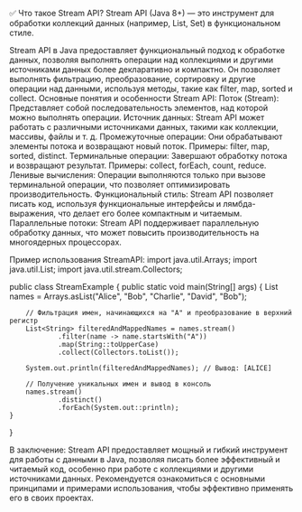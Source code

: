 ✅ Что такое Stream API? Stream API (Java 8+) — это инструмент для обработки коллекций данных 
(например, List, Set) в функциональном стиле.

Stream API в Java предоставляет функциональный подход к обработке данных, позволяя выполнять операции над коллекциями
и другими источниками данных более декларативно и компактно. Он позволяет выполнять фильтрацию, преобразование, сортировку
и другие операции над данными, используя методы, такие как filter, map, sorted и collect.
Основные понятия и особенности Stream API:
Поток (Stream):
Представляет собой последовательность элементов, над которой можно выполнять операции.
Источник данных:
Stream API может работать с различными источниками данных, такими как коллекции, массивы, файлы и т. д.
Промежуточные операции:
Они обрабатывают элементы потока и возвращают новый поток. Примеры: filter, map, sorted, distinct.
Терминальные операции:
Завершают обработку потока и возвращают результат. Примеры: collect, forEach, count, reduce.
Ленивые вычисления:
Операции выполняются только при вызове терминальной операции, что позволяет оптимизировать производительность.
Функциональный стиль:
Stream API позволяет писать код, используя функциональные интерфейсы и лямбда-выражения, что делает его более компактным
и читаемым.
Параллельные потоки:
Stream API поддерживает параллельную обработку данных, что может повысить производительность на многоядерных процессорах. 

Пример использования StreamAPI:
import java.util.Arrays;
import java.util.List;
import java.util.stream.Collectors;

public class StreamExample {
public static void main(String[] args) {
List<String> names = Arrays.asList("Alice", "Bob", "Charlie", "David", "Bob");

        // Фильтрация имен, начинающихся на "A" и преобразование в верхний регистр
        List<String> filteredAndMappedNames = names.stream()
                .filter(name -> name.startsWith("A"))
                .map(String::toUpperCase)
                .collect(Collectors.toList());

        System.out.println(filteredAndMappedNames); // Вывод: [ALICE]

        // Получение уникальных имен и вывод в консоль
        names.stream()
                .distinct()
                .forEach(System.out::println);
    }
}

В заключение: Stream API предоставляет мощный и гибкий инструмент для работы с данными в Java,
позволяя писать более эффективный и читаемый код, особенно при работе с коллекциями и другими
источниками данных. Рекомендуется ознакомиться с основными принципами и примерами использования,
чтобы эффективно применять его в своих проектах. 